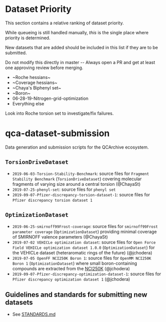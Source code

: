 # Dataset Priority

This section contains a relative ranking of dataset priority.

While queueing is still handled manually, *this* is the single place where priority is determined.

New datasets that are added should be included in this list if they are to be submitted.

Do not modify this directly in master -- Always open a PR and get at least one approving review before merging.

* ~Roche hessians~
* ~Coverage hessians~
* ~Chaya's Biphenyl set~
* ~Boron~
* 06-28-19-Nitrogen-grid-optimization
* Everything else

Look into Roche torsion set to investigate/fix failures.

# qca-dataset-submission
Data generation and submission scripts for the QCArchive ecosystem.

## `TorsionDriveDataset`
* `2019-06-03-Torsion-Stability-Benchmark`: source files for `Fragment Stability Benchmark` (`TorsionDriveDataset`) covering molecular fragments of varying size around a central torsion (@ChayaSt)
* `2019-07-25-phenyl-set`: source files for `phenyl set`
* `2019-09-07-Pfizer-discrepancy-torsion-dataset-1`: source files for `Pfizer discrepancy torsion dataset 1`

## `OptimizationDataset`
* `2019-06-25-smirnoff99Frost-coverage`: source files for `smirnoff99Frost parameter coverage` (`OptimizationDataset`) providing minimal coverage of SMIRNOFF valence parameters (@ChayaSt)
* `2019-07-02 VEHICLe optimization dataset`: source files for `Open Force Field VEHICLe optimization dataset 1.0.0` (`OptimizationDataset`) for the VEHICLe dataset (heteraromatic rings of the future) (@jchodera)
* `2019-07-05 OpenFF NCI250K Boron 1`: source files for `OpenMM NCI250K Boron 1` (`OptimizationDataset`) where small boron-containing compounds are extracted from the [NCI250K](https://cactus.nci.nih.gov/download/nci/) (@jchodera)
* `2019-09-07-Pfizer-discrepancy-optimization-dataset-1`: source files for `Pfizer discrepancy optimization dataset 1` (@jchodera)

## Guidelines and standards for submitting new datasets
* See [STANDARDS.md](./STANDARDS.md)
